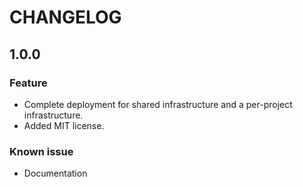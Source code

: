 # CHANGELOG

## 1.0.0

### Feature

- Complete deployment for shared infrastructure and a per-project infrastructure.
- Added MIT license.

### Known issue

- Documentation
